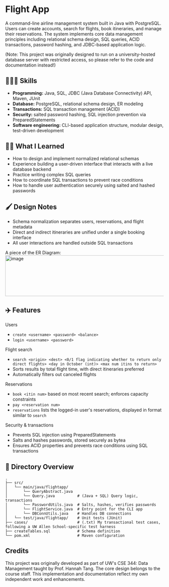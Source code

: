 # Flight App
A command-line airline management system built in Java with PostgreSQL. Users can create accounts, search for flights, book itineraries, and manage their reservations. The system implements core data management principles including relational schema design, SQL queries, ACID transactions, password hashing, and JDBC-based application logic.

(Note: This project was originally designed to run on a university-hosted database server with restricted access, so please refer to the code and documentation instead!)

## 🤸🏽‍♀️ Skills
- **Programming:** Java, SQL, JDBC (Java Database Connectivity) API, Maven, JUnit
- **Database:** PostgreSQL, relational schema design, ER modeling
- **Transactions:** SQL transaction management (ACID)
- **Security:** salted password hashing, SQL injection prevention via PreparedStatements
- **Software engineering:** CLI-based application structure, modular design, test-driven development

## 😶‍🌫️ What I Learned
- How to design and implement normalized relational schemas
- Experience building a user-driven interface that interacts with a live database backend
- Practice writing complex SQL queries
- How to coordinate SQL transactions to prevent race conditions
- How to handle user authentication securely using salted and hashed passwords

## 🖌️ Design Notes
- Schema normalization separates users, reservations, and flight metadata
- Direct and indirect itineraries are unified under a single booking interface
- All user interactions are handled outside SQL transactions

A piece of the ER Diagram:
<img width="967" height="130" alt="image" src="https://github.com/user-attachments/assets/002bab01-5390-416a-b257-15c5a9daaed0" />

## ✈️ Features
Users
- `create <username> <password> <balance>`
- `login <username> <password>`

Flight search
- `search <origin> <dest> <0/1 flag indicating whether to return only direct flights> <day in October (int)> <max num itins to return>`
- Sorts results by total flight time, with direct itineraries preferred
- Automatically filters out canceled flights 

Reservations
- `book <itin num>` based on most recent search; enforces capacity constraints
- `pay <reservation num>`
- `reservations` lists the logged-in user's reservations, displayed in format similar to `search`

Security & transactions
- Prevents SQL injection using PreparedStatements
- Salts and hashes passwords, stored securely as bytea
- Ensures ACID properties and prevents race conditions using SQL transactions

## 🌳 Directory Overview
```
.
├── src/
│   └── main/java/flightapp/
│       └── QueryAbstract.java
│       └── Query.java          # (Java + SQL) Query logic, transactions
│       └── PasswordUtils.java  # Salts, hashes, verifies passwords
│       └── FlightService.java  # Entry point for the CLI app
│       └── DBConnUtils.java    # Handles DB connections
│   └── test/java/flightapp/    # Unit tests (JUnit)
├── cases/                      # (.txt) My transactional test cases, following a UW Allen School-specific test harness
├── createTables.sql            # Schema definition
└── pom.xml                     # Maven configuration
```

## Credits
This project was originally developed as part of UW's CSE 344: Data Management taught by Prof. Hannah Tang. The core design belongs to the course staff. This implementation and documentation reflect my own independent work and enhancements.
